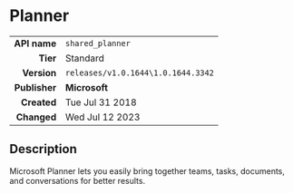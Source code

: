 # Planner
| | |
|-:|-|
|**API name**|`shared_planner`|
|**Tier**|Standard|
|**Version**|`releases/v1.0.1644\1.0.1644.3342`|
|**Publisher**|**Microsoft**|
|**Created**|Tue Jul 31 2018|
|**Changed**|Wed Jul 12 2023|

## Description
Microsoft Planner lets you easily bring together teams, tasks, documents, and conversations for better results.

